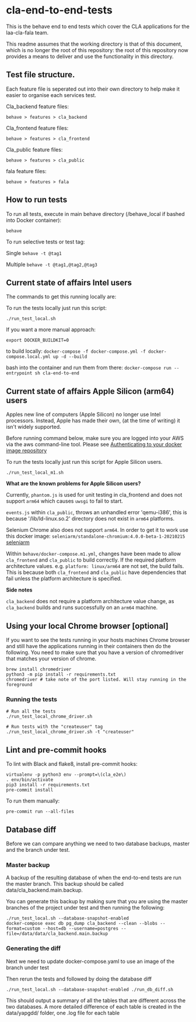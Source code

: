# cla-end-to-end-tests
This is the behave end to end tests which cover the CLA applications for the laa-cla-fala team.

This readme assumes that the working directory is that of this document, which is no longer the
root of this repository: the root of this repository now provides a means to deliver and use the
functionality in this directory.

## Test file structure.

Each feature file is seperated out into their own directory to help make it easier to organise each services test.

Cla_backend feature files:

`behave > features > cla_backend`

Cla_frontend feature files:

`behave > features > cla_frontend`

Cla_public feature files:

`behave > features > cla_public`

fala feature files:

`behave > features > fala`

## How to run tests

To run all tests, execute in main behave directory (/behave_local if bashed into Docker container):

`behave`

To run selective tests or test tag:

Single
`behave -t @tag1`

Multiple
`behave -t @tag1,@tag2,@tag3`

## Current state of affairs Intel users
The commands to get this running locally are:

To run the tests locally just run this script:

`./run_test_local.sh`

If you want a more manual approach:

`export DOCKER_BUILDKIT=0`

to build locally:
`docker-compose -f docker-compose.yml -f docker-compose.local.yml up -d --build`

bash into the container and run them from there:
`docker-compose run --entrypoint sh cla-end-to-end`

## Current state of affairs Apple Silicon (arm64) users

Apples new line of computers (Apple Silicon) no longer use Intel processors. Instead, Apple has made their own, (at the time of writing) it isn't widely supported. 

Before running command below, make sure you are logged into your AWS via the aws command-line tool. 
Please see [Authenticating to your docker image repository](https://user-guide.cloud-platform.service.justice.gov.uk/documentation/deploying-an-app/helloworld-app-deploy.html#authenticating-to-your-docker-image-repository)

To run the tests locally just run this script for Apple Silicon users. 

`./run_test_local_m1.sh`

**What are the known problems for Apple Silicon users?**

Currently, `phantom.js` is used for unit testing in cla_frontend and does not support `arm64` which causes `uwsgi` to fail to start.

`events.js` within `cla_public`, throws an unhandled error 'qemu-i386', this is because '/lib/ld-linux.so.2' directory does not exist in `arm64` platforms.

Selenium Chrome also does not support `arm64`. In order to get it to work use this docker image: `seleniarm/standalone-chromium:4.0.0-beta-1-20210215`
[seleniarm](https://github.com/SeleniumHQ/docker-selenium#experimental-mult-arch-aarch64armhfamd64-images)

Within `behave/docker-compose.m1.yml`, changes have been made to allow `cla_frontend` and `cla_public` to build correctly. If the required platform architecture values. e.g. `platform: linux/arm64` are not set, the build fails.
This is because both `cla_frontend` and `cla_public` have dependencies that fail unless the platform architecture is specified.

**Side notes**

`cla_backend` does not require a platform architecture value change, as `cla_backend` builds and runs successfully on an `arm64` machine.

## Using your local Chrome browser [optional]
If you want to see the tests running in your hosts machines Chrome browser and still have the applications 
running in their containers then do the following.
You need to make sure that you have a version of chromedriver that matches your version of chrome.
```
brew install chromedriver
python3 -m pip install -r requirements.txt
chromedriver # take note of the port listed. Will stay running in the foreground
```

### Running the tests
```
# Run all the tests
./run_test_local_chrome_driver.sh

# Run tests with the "createuser" tag
./run_test_local_chrome_driver.sh -t "createuser"
```

## Lint and pre-commit hooks

To lint with Black and flake8, install pre-commit hooks:
```
virtualenv -p python3 env --prompt=\(cla_e2e\)
. env/bin/activate
pip3 install -r requirements.txt
pre-commit install
```

To run them manually:
```
pre-commit run --all-files
```

## Database diff
Before we can compare anything we need to two database backups, master and the branch under test.
### Master backup
A backup of the resulting database of when the end-to-end tests are run the master branch. This backup should be called
data/cla_backend.main.backup.

You can generate this backup by making sure that you are using the master branches of the project under test
and then running the following:
```
./run_test_local.sh --database-snapshot-enabled
docker-compose exec db pg_dump cla_backend --clean --blobs --format=custom --host=db --username=postgres --file=/data/data/cla_backend.main.backup
```

### Generating the diff
Next we need to update docker-compose.yaml to use an image of the branch under test

Then rerun the tests and followed by doing the database diff

``
./run_test_local.sh --database-snapshot-enabled
./run_db_diff.sh
``

This should output a summary of all the tables that are different across the two databases.
A more detailed difference of each table is created in the data/yapgdd/ folder, one .log file for each table